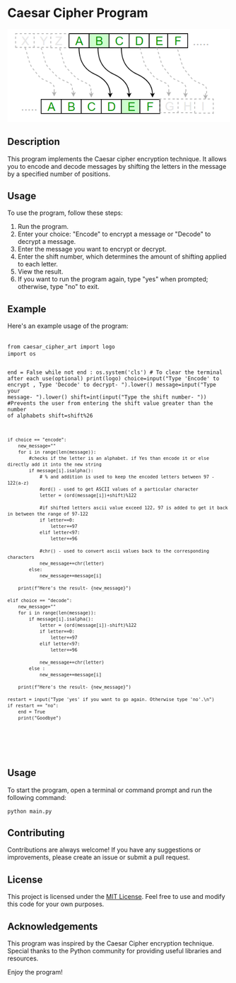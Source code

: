 <!DOCTYPE html>
<html>
<head>

</head>
<body>
  <h1>Caesar Cipher Program</h1>
  <img src="ceaserCipher.png" alt="Caesar Cypher ">

  <h2>Description</h2>
  <p>
    This program implements the Caesar cipher encryption technique. It allows you to encode and decode messages by shifting the letters in the message by a specified number of positions.
  </p>

  <h2>Usage</h2>
  <p>
    To use the program, follow these steps:
  </p>
  <ol>
    <li>Run the program.</li>
    <li>Enter your choice: "Encode" to encrypt a message or "Decode" to decrypt a message.</li>
    <li>Enter the message you want to encrypt or decrypt.</li>
    <li>Enter the shift number, which determines the amount of shifting applied to each letter.</li>
    <li>View the result.</li>
    <li>If you want to run the program again, type "yes" when prompted; otherwise, type "no" to exit.</li>
  </ol>

  <h2>Example</h2>
  <p>
    Here's an example usage of the program:
  </p>
  <pre>
    <code>
from caesar_cipher_art import logo
import os

end = False
while not end :
os.system('cls') # To clear the terminal after each use(optional)
print(logo)
choice=input("Type 'Encode' to encrypt , Type 'Decode' to decrypt- ").lower()
message=input("Type your message- ").lower()
shift=int(input("Type the shift number- "))
#Prevents the user from entering the shift value greater than the number of alphabets
shift=shift%26

    if choice == "encode":
        new_message=""
        for i in range(len(message)):
            #checks if the letter is an alphabet. if Yes than encode it or else directly add it into the new string
            if message[i].isalpha():
                # % and addition is used to keep the encoded letters between 97 - 122(a-z)
                #ord() - used to get ASCII values of a particular character
                letter = (ord(message[i])+shift)%122

                #if shifted letters ascii value exceed 122, 97 is added to get it back in between the range of 97-122
                if letter==0:
                    letter+=97
                elif letter<97:
                    letter+=96

                #chr() - used to convert ascii values back to the corresponding characters
                new_message+=chr(letter)
            else:
                new_message+=message[i]

        print(f"Here's the result- {new_message}")

    elif choice == "decode":
        new_message=""
        for i in range(len(message)):
            if message[i].isalpha():
                letter = (ord(message[i])-shift)%122
                if letter==0:
                    letter+=97
                elif letter<97:
                    letter+=96

                new_message+=chr(letter)
            else :
                new_message+=message[i]

        print(f"Here's the result- {new_message}")

    restart = input("Type 'yes' if you want to go again. Otherwise type 'no'.\n")
    if restart == "no":
        end = True
        print("Goodbye")

  </code>

  </pre>

<h2>Usage</h2>
    <p>To start the program, open a terminal or command prompt and run the following command:</p>
    <pre><code>python main.py</code></pre>

<h2>Contributing</h2>
    <p>Contributions are always welcome! If you have any suggestions or improvements, please create an issue or submit a pull request.</p>

<h2>License</h2>
    <p>This project is licensed under the <a href="LICENSE">MIT License</a>. Feel free to use and modify this code for your own purposes.</p>

<h2>Acknowledgements</h2>
    <p>This program was inspired by the Caesar Cipher encryption technique. Special thanks to the Python community for providing useful libraries and resources.</p>

<p>Enjoy the program!</p>
</body>
</html>

